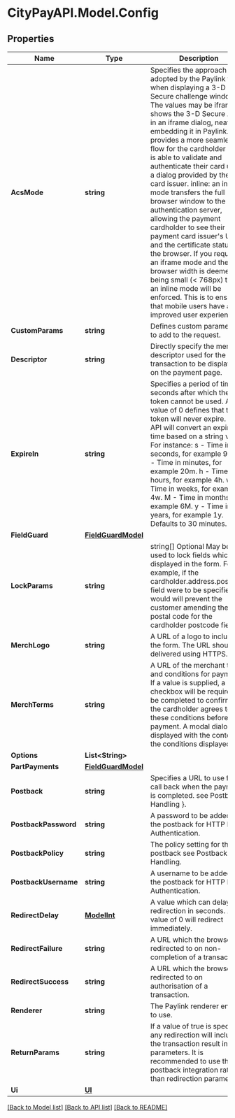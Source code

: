 # CityPayAPI.Model.Config

## Properties

Name | Type | Description | Notes
------------ | ------------- | ------------- | -------------
**AcsMode** | **string** | Specifies the approach to be adopted by the Paylink form when displaying a 3-D Secure challenge window. The values may be  iframe: shows the 3-D Secure ACS in an iframe dialog, neatly embedding it in Paylink. This provides a more seamless flow for the cardholder who is able to validate and authenticate their card using a dialog provided by their card issuer.  inline: an inline mode transfers the full browser window to the authentication server, allowing the payment cardholder to see their payment card issuer&#39;s URL and the certificate status in the browser. If you request an iframe mode and the browser width is deemed as being small (&lt; 768px) then an inline mode will be enforced. This is to ensure that mobile users have an improved user experience.  | [optional] 
**CustomParams** | **string** | Defines custom parameters to add to the request. | [optional] 
**Descriptor** | **string** | Directly specify the merchant descriptor used for the transaction to be displayed on the payment page. | [optional] 
**ExpireIn** | **string** | Specifies a period of time in seconds after which the token cannot be used. A value of 0 defines that the token will never expire. The API will convert an expiry time based on a string value. For instance:   s - Time in seconds, for example 90s.   m - Time in minutes, for example 20m.   h - Time in hours, for example 4h.   w - Time in weeks, for example 4w.   M - Time in months, for example 6M.   y - Time in years, for example 1y.   Defaults to 30 minutes.  | [optional] 
**FieldGuard** | [**FieldGuardModel**](FieldGuardModel.md) |  | [optional] 
**LockParams** | **string** | string[] Optional May be used to lock fields which are displayed in the form. For example, if the cardholder.address.postcode field were to be specified this would will prevent the customer amending the postal code for the cardholder postcode field. | [optional] 
**MerchLogo** | **string** | A URL of a logo to include in the form. The URL should be delivered using HTTPS. | [optional] 
**MerchTerms** | **string** | A URL of the merchant terms and conditions for payment. If a value is supplied, a checkbox will be required to be completed to confirm that the cardholder agrees to these conditions before payment. A modal dialogue is displayed with the content of the conditions displayed. | [optional] 
**Options** | **List&lt;String&gt;** |  | [optional] 
**PartPayments** | [**FieldGuardModel**](FieldGuardModel.md) |  | [optional] 
**Postback** | **string** | Specifies a URL to use for a call back when the payment is completed. see Postback Handling }. | [optional] 
**PostbackPassword** | **string** | A password to be added to the postback for HTTP Basic Authentication. | [optional] 
**PostbackPolicy** | **string** | The policy setting for the postback see Postback Handling. | [optional] 
**PostbackUsername** | **string** | A username to be added to the postback for HTTP Basic Authentication. | [optional] 
**RedirectDelay** | [**ModelInt**](ModelInt.md) | A value which can delay the redirection in seconds. A value of 0 will redirect immediately. | [optional] 
**RedirectFailure** | **string** | A URL which the browser is redirected to on non-completion of a transaction. | [optional] 
**RedirectSuccess** | **string** | A URL which the browser is redirected to on authorisation of a transaction. | [optional] 
**Renderer** | **string** | The Paylink renderer engine to use. | [optional] 
**ReturnParams** | **string** | If a value of true is specified, any redirection will include the transaction result in parameters. It is recommended to use the postback integration rather than redirection parameters. | [optional] 
**Ui** | [**UI**](UI.md) |  | [optional] 

[[Back to Model list]](../README.md#documentation-for-models) [[Back to API list]](../README.md#documentation-for-api-endpoints) [[Back to README]](../README.md)

